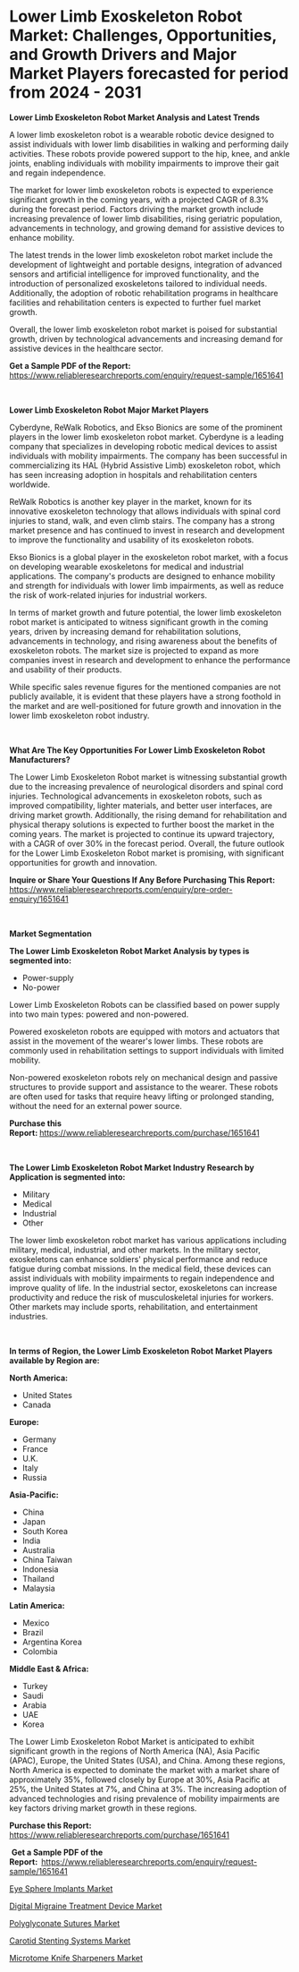 <p><h1>Lower Limb Exoskeleton Robot Market: Challenges, Opportunities, and Growth Drivers and Major Market Players forecasted for period from 2024 - 2031</h1></p><p><strong>Lower Limb Exoskeleton Robot Market Analysis and Latest Trends</strong></p>
<p><p>A lower limb exoskeleton robot is a wearable robotic device designed to assist individuals with lower limb disabilities in walking and performing daily activities. These robots provide powered support to the hip, knee, and ankle joints, enabling individuals with mobility impairments to improve their gait and regain independence.</p><p>The market for lower limb exoskeleton robots is expected to experience significant growth in the coming years, with a projected CAGR of 8.3% during the forecast period. Factors driving the market growth include increasing prevalence of lower limb disabilities, rising geriatric population, advancements in technology, and growing demand for assistive devices to enhance mobility.</p><p>The latest trends in the lower limb exoskeleton robot market include the development of lightweight and portable designs, integration of advanced sensors and artificial intelligence for improved functionality, and the introduction of personalized exoskeletons tailored to individual needs. Additionally, the adoption of robotic rehabilitation programs in healthcare facilities and rehabilitation centers is expected to further fuel market growth.</p><p>Overall, the lower limb exoskeleton robot market is poised for substantial growth, driven by technological advancements and increasing demand for assistive devices in the healthcare sector.</p></p>
<p><strong>Get a Sample PDF of the Report:&nbsp;</strong> <a href="https://www.reliableresearchreports.com/enquiry/request-sample/1651641">https://www.reliableresearchreports.com/enquiry/request-sample/1651641</a></p>
<p>&nbsp;</p>
<p><strong>Lower Limb Exoskeleton Robot Major Market Players</strong></p>
<p><p>Cyberdyne, ReWalk Robotics, and Ekso Bionics are some of the prominent players in the lower limb exoskeleton robot market. Cyberdyne is a leading company that specializes in developing robotic medical devices to assist individuals with mobility impairments. The company has been successful in commercializing its HAL (Hybrid Assistive Limb) exoskeleton robot, which has seen increasing adoption in hospitals and rehabilitation centers worldwide.</p><p>ReWalk Robotics is another key player in the market, known for its innovative exoskeleton technology that allows individuals with spinal cord injuries to stand, walk, and even climb stairs. The company has a strong market presence and has continued to invest in research and development to improve the functionality and usability of its exoskeleton robots.</p><p>Ekso Bionics is a global player in the exoskeleton robot market, with a focus on developing wearable exoskeletons for medical and industrial applications. The company's products are designed to enhance mobility and strength for individuals with lower limb impairments, as well as reduce the risk of work-related injuries for industrial workers.</p><p>In terms of market growth and future potential, the lower limb exoskeleton robot market is anticipated to witness significant growth in the coming years, driven by increasing demand for rehabilitation solutions, advancements in technology, and rising awareness about the benefits of exoskeleton robots. The market size is projected to expand as more companies invest in research and development to enhance the performance and usability of their products.</p><p>While specific sales revenue figures for the mentioned companies are not publicly available, it is evident that these players have a strong foothold in the market and are well-positioned for future growth and innovation in the lower limb exoskeleton robot industry.</p></p>
<p>&nbsp;</p>
<p><strong>What Are The Key Opportunities For Lower Limb Exoskeleton Robot Manufacturers?</strong></p>
<p><p>The Lower Limb Exoskeleton Robot market is witnessing substantial growth due to the increasing prevalence of neurological disorders and spinal cord injuries. Technological advancements in exoskeleton robots, such as improved compatibility, lighter materials, and better user interfaces, are driving market growth. Additionally, the rising demand for rehabilitation and physical therapy solutions is expected to further boost the market in the coming years. The market is projected to continue its upward trajectory, with a CAGR of over 30% in the forecast period. Overall, the future outlook for the Lower Limb Exoskeleton Robot market is promising, with significant opportunities for growth and innovation.</p></p>
<p><strong>Inquire or Share Your Questions If Any Before Purchasing This Report:</strong> <a href="https://www.reliableresearchreports.com/enquiry/pre-order-enquiry/1651641">https://www.reliableresearchreports.com/enquiry/pre-order-enquiry/1651641</a></p>
<p>&nbsp;</p>
<p><strong>Market Segmentation</strong></p>
<p><strong>The Lower Limb Exoskeleton Robot Market Analysis by types is segmented into:</strong></p>
<p><ul><li>Power-supply</li><li>No-power</li></ul></p>
<p><p>Lower Limb Exoskeleton Robots can be classified based on power supply into two main types: powered and non-powered. </p><p>Powered exoskeleton robots are equipped with motors and actuators that assist in the movement of the wearer's lower limbs. These robots are commonly used in rehabilitation settings to support individuals with limited mobility.</p><p>Non-powered exoskeleton robots rely on mechanical design and passive structures to provide support and assistance to the wearer. These robots are often used for tasks that require heavy lifting or prolonged standing, without the need for an external power source.</p></p>
<p><strong>Purchase this Report:&nbsp;</strong><a href="https://www.reliableresearchreports.com/purchase/1651641">https://www.reliableresearchreports.com/purchase/1651641</a></p>
<p>&nbsp;</p>
<p><strong>The Lower Limb Exoskeleton Robot Market Industry Research by Application is segmented into:</strong></p>
<p><ul><li>Military</li><li>Medical</li><li>Industrial</li><li>Other</li></ul></p>
<p><p>The lower limb exoskeleton robot market has various applications including military, medical, industrial, and other markets. In the military sector, exoskeletons can enhance soldiers' physical performance and reduce fatigue during combat missions. In the medical field, these devices can assist individuals with mobility impairments to regain independence and improve quality of life. In the industrial sector, exoskeletons can increase productivity and reduce the risk of musculoskeletal injuries for workers. Other markets may include sports, rehabilitation, and entertainment industries.</p></p>
<p>&nbsp;</p>
<p><strong>In terms of Region, the Lower Limb Exoskeleton Robot Market Players available by Region are:</strong></p>
<p>
    <p> <strong> North America: </strong>
        <ul>
            <li>United States</li>
            <li>Canada</li>
        </ul>
        </p> 
    <p> <strong> Europe: </strong>
        <ul>
            <li>Germany</li>
            <li>France</li>
            <li>U.K.</li>
            <li>Italy</li>
            <li>Russia</li>
        </ul>
        </p> 
    <p> <strong> Asia-Pacific: </strong>
        <ul>
            <li>China</li>
            <li>Japan</li>
            <li>South Korea</li>
            <li>India</li>
            <li>Australia</li>
            <li>China Taiwan</li>
            <li>Indonesia</li>
            <li>Thailand</li>
            <li>Malaysia</li>
        </ul>
        </p> 
    <p> <strong> Latin America: </strong>
        <ul>
            <li>Mexico</li>
            <li>Brazil</li>
            <li>Argentina Korea</li>
            <li>Colombia</li>
        </ul>
        </p> 
    <p> <strong> Middle East & Africa: </strong>
        <ul>
            <li>Turkey</li>
            <li>Saudi</li>
            <li>Arabia</li>
            <li>UAE</li>
            <li>Korea</li>
        </ul>
    </p>
    </p>
<p><p>The Lower Limb Exoskeleton Robot Market is anticipated to exhibit significant growth in the regions of North America (NA), Asia Pacific (APAC), Europe, the United States (USA), and China. Among these regions, North America is expected to dominate the market with a market share of approximately 35%, followed closely by Europe at 30%, Asia Pacific at 25%, the United States at 7%, and China at 3%. The increasing adoption of advanced technologies and rising prevalence of mobility impairments are key factors driving market growth in these regions.</p></p>
<p><strong>Purchase this Report: </strong><a href="https://www.reliableresearchreports.com/purchase/1651641">https://www.reliableresearchreports.com/purchase/1651641</a></p>
<p>&nbsp;<strong>Get a Sample PDF of the Report:&nbsp;&nbsp;</strong><a href="https://www.reliableresearchreports.com/enquiry/request-sample/1651641">https://www.reliableresearchreports.com/enquiry/request-sample/1651641</a></p>
<p><strong></strong></p>
<p><p><a href="https://medium.com/p/eb1d77643e17/edit">Eye Sphere Implants Market</a></p><p><a href="https://medium.com/p/fcf3e9e90d8d/edit">Digital Migraine Treatment Device Market</a></p><p><a href="https://medium.com/p/202e8ae28dd4/edit">Polyglyconate Sutures Market</a></p><p><a href="https://medium.com/p/6e7f1f864ec0/edit">Carotid Stenting Systems Market</a></p><p><a href="https://medium.com/p/b6450eae3341/edit">Microtome Knife Sharpeners Market</a></p></p>